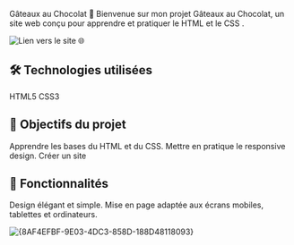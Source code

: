 Gâteaux au Chocolat 🍫
Bienvenue sur mon projet Gâteaux au Chocolat, un site web conçu pour apprendre et pratiquer le HTML et le CSS .


![Lien vers le site 🌐]([https://komarev.com/ghpvc/?username=hiFredo&label=Profile%20views&color=blue&style=plasti](https://gateaux-aux-chocolats.vercel.app/))

## 🛠️ Technologies utilisées
HTML5 
CSS3 

## 🎯 Objectifs du projet
Apprendre les bases du HTML et du CSS.
Mettre en pratique le responsive design.
Créer un site 

## 🌟 Fonctionnalités
Design élégant et simple.
Mise en page adaptée aux écrans mobiles, tablettes et ordinateurs.

![{8AF4EFBF-9E03-4DC3-858D-188D48118093}](https://github.com/user-attachments/assets/a26c9d19-8052-4a26-b4bb-74ba52b96d1b)
